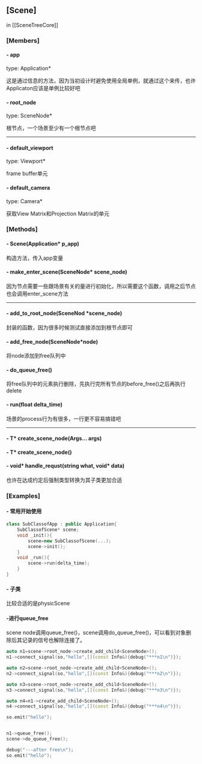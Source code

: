 ## [Scene]

in [[SceneTreeCore]]

### [Members]

#### - app

type: Application\*

这是通过信息的方法，因为当初设计时避免使用全局单例，就通过这个来传，也许Applicaton应该是单例比较好吧

#### - root_node

type: SceneNode*

根节点，一个场景至少有一个根节点吧

---

#### - default_viewport

type: Viewport*

frame buffer单元

#### - default_camera

type: Camera*

获取View Matrix和Projection Matrix的单元

### [Methods]

#### - Scene(Application* p_app)

构造方法，传入app变量

#### - make_enter_scene(SceneNode* scene_node)

因为节点需要一些跟场景有关的量进行初始化，所以需要这个函数，调用之后节点也会调用enter_scene方法

---

#### - add_to_root_node(SceneNod *scene_node)

封装的函数，因为很多时候测试直接添加到根节点即可

#### - add_free_node(SceneNode\*node)

将node添加到free队列中

#### - do_queue_free()

将free队列中的元素执行删除，先执行完所有节点的before_free()之后再执行delete

#### - run(float delta_time)

场景的process行为有很多，一行更不容易搞错吧

---

#### - T* create_scene_node(Args... args)

#### - T\* create_scene_node()

#### - void\* handle_requst(string what, void\* data)

也许在达成约定后强制类型转换为其子类更加合适

### [Examples]

#### - 常用开始使用

```cpp
class SubClassofApp : public Application{
	SubClassofScene* scene;
	void _init(){
        scene=new SubClassofScene(...);
		scene->init();
	}
    void _run(){
        scene->run(delta_time);
    }
}
```

#### - 子类

比较合适的是physicScene

#### -进行queue_free

scene node调用queue_free()，scene调用do_queue_free()，可以看到对象删除后其记录的信号也解除连接了。

```c++
auto n1=scene->root_node->create_add_child<SceneNode>();
n1->connect_signal(so,"hello",[](const Info&){debug("***n1\n")});

auto n2=scene->root_node->create_add_child<SceneNode>();
n2->connect_signal(so,"hello",[](const Info&){debug("***n2\n")});

auto n3=scene->root_node->create_add_child<SceneNode>();
n3->connect_signal(so,"hello",[](const Info&){debug("***n3\n")});

auto n4=n1->create_add_child<SceneNode>();
n4->connect_signal(so,"hello",[](const Info&){debug("***n4\n")});

so.emit("hello");


n1->queue_free();
scene->do_queue_free();

debug("---after free\n");
so.emit("hello");
```
